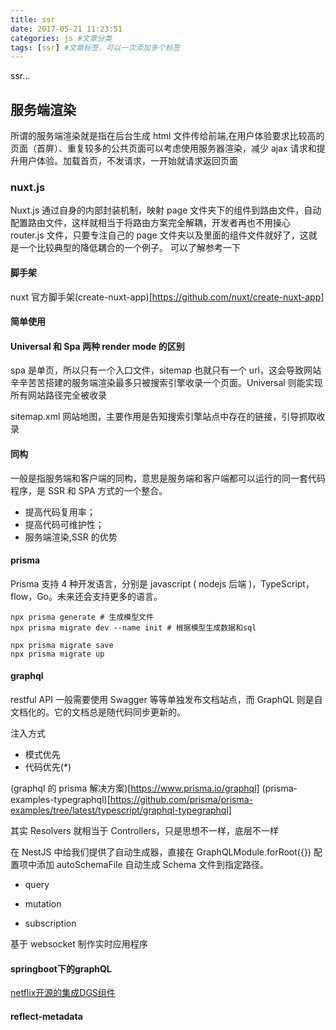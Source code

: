 ```yaml
---
title: ssr
date: 2017-05-21 11:23:51
categories: js #文章分类
tags: [ssr] #文章标签，可以一次添加多个标签
---
```


ssr...

<!-- more -->

## 服务端渲染

所谓的服务端渲染就是指在后台生成 html 文件传给前端,在用户体验要求比较高的页面（首屏）、重复较多的公共页面可以考虑使用服务器渲染，减少 ajax 请求和提升用户体验。加载首页，不发请求，一开始就请求返回页面

### nuxt.js

Nuxt.js 通过自身的内部封装机制，映射 page 文件夹下的组件到路由文件，自动配置路由文件，这样就相当于将路由方案完全解耦，开发者再也不用操心 router.js 文件，只要专注自己的 page 文件夹以及里面的组件文件就好了，这就是一个比较典型的降低耦合的一个例子。
可以了解参考一下

#### 脚手架

nuxt 官方脚手架(create-nuxt-app)[https://github.com/nuxt/create-nuxt-app]

#### 简单使用

#### Universal 和 Spa 两种 render mode 的区别

spa 是单页，所以只有一个入口文件，sitemap 也就只有一个 url，这会导致网站辛辛苦苦搭建的服务端渲染最多只被搜索引擎收录一个页面。Universal 则能实现所有网站路径完全被收录

sitemap.xml 网站地图，主要作用是告知搜索引擎站点中存在的链接，引导抓取收录

#### 同构

⼀般是指服务端和客户端的同构，意思是服务端和客户端都可以运⾏的同⼀套代码程序，是 SSR 和 SPA ⽅式的⼀个整合。

- 提⾼代码复⽤率；
- 提⾼代码可维护性；
- 服务端渲染,SSR 的优势

#### prisma

Prisma 支持 4 种开发语言，分别是 javascript ( nodejs 后端 )，TypeScript，flow，Go。未来还会支持更多的语言。

```shell
npx prisma generate # 生成模型文件
npx prisma migrate dev --name init # 根据模型生成数据和sql

npx prisma migrate save
npx prisma migrate up
```

#### graphql

restful API 一般需要使用 Swagger 等等单独发布文档站点，而 GraphQL 则是自文档化的。它的文档总是随代码同步更新的。

注入方式

- 模式优先
- 代码优先(\*)

(graphql 的 prisma 解决方案)[https://www.prisma.io/graphql]
(prisma-examples-typegraphql)[https://github.com/prisma/prisma-examples/tree/latest/typescript/graphql-typegraphql]

其实 Resolvers 就相当于 Controllers，只是思想不一样，底层不一样

在 NestJS 中给我们提供了自动生成器，直接在 GraphQLModule.forRoot({}) 配置项中添加 autoSchemaFile 自动生成 Schema 文件到指定路径。

- query

- mutation

- subscription

基于 websocket 制作实时应用程序

#### springboot下的graphQL

[netflix开源的集成DGS组件](https://netflix.github.io/dgs/)

#### reflect-metadata

